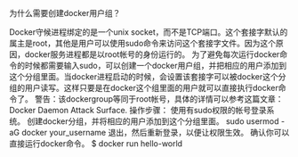 为什么需要创建docker用户组？

Docker守候进程绑定的是一个unix socket，而不是TCP端口。这个套接字默认的属主是root，其他是用户可以使用sudo命令来访问这个套接字文件。因为这个原因，docker服务进程都是以root帐号的身份运行的。
为了避免每次运行docker命令的时候都需要输入sudo，可以创建一个docker用户组，并把相应的用户添加到这个分组里面。当docker进程启动的时候，会设置该套接字可以被docker这个分组的用户读写。这样只要是在docker这个组里面的用户就可以直接执行docker命令了。
警告：该dockergroup等同于root帐号，具体的详情可以参考这篇文章：Docker Daemon Attack Surface.
操作步骤：
使用有sudo权限的帐号登录系统。
创建docker分组，并将相应的用户添加到这个分组里面。
sudo usermod -aG docker your_username
退出，然后重新登录，以便让权限生效。
确认你可以直接运行docker命令。
$ docker run hello-world

